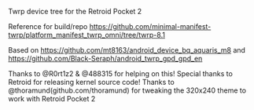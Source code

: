 Twrp device tree for the Retroid Pocket 2


Reference for build/repo 
https://github.com/minimal-manifest-twrp/platform_manifest_twrp_omni/tree/twrp-8.1


Based on https://github.com/mt8163/android_device_bq_aquaris_m8 and https://github.com/Black-Seraph/android_twrp_gpd_gpd_en


Thanks to @R0rt1z2 & @488315 for helping on this!
Special thanks to Retroid for releasing kernel source code!
Thanks to @thoramund(github.com/thoramund) for tweaking the 320x240 theme to work with Retroid Pocket 2

